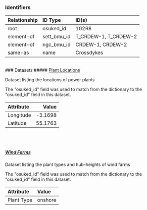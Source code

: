### Identifiers

| Relationship   | ID Type     | ID(s)                |
|:---------------|:------------|:---------------------|
| root           | osuked_id   | 10298                |
| element-of     | sett_bmu_id | T_CRDEW-1, T_CRDEW-2 |
| element-of     | ngc_bmu_id  | CRDEW-1, CRDEW-2     |
| same-as        | name        | Crossdykes           |

<br>
### Datasets
##### <a href="https://raw.githubusercontent.com/OSUKED/Dictionary-Datasets/main/datasets/plant-locations/datapackage.json">Plant Locations</a>

Dataset listing the locations of power plants

The "osuked_id" field was used to match from the dictionary to the "osuked_id" field in this dataset.

| Attribute   |   Value |
|:------------|--------:|
| Longitude   | -3.1698 |
| Latitude    | 55.1763 |

<br><br>
##### <a href="https://raw.githubusercontent.com/OSUKED/Dictionary-Datasets/main/datasets/wind-farms/datapackage.json">Wind Farms</a>

Dataset listing the plant types and hub-heights of wind farms

The "osuked_id" field was used to match from the dictionary to the "osuked_id" field in this dataset.

| Attribute   | Value   |
|:------------|:--------|
| Plant Type  | onshore |
